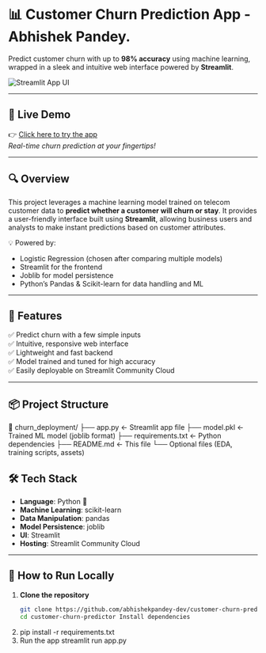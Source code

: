 # 📊 Customer Churn Prediction App - Abhishek Pandey.

Predict customer churn with up to **98% accuracy** using machine learning, wrapped in a sleek and intuitive web interface powered by **Streamlit**.

![Streamlit App UI](https://i.imgur.com/nv6ZRYI.png) <!-- Replace with your actual image if needed -->

---

## 🚀 Live Demo

👉 [Click here to try the app](https://abhishek-pandey-churn-predictor.streamlit.app)  
_Real-time churn prediction at your fingertips!_

---

## 🔍 Overview

This project leverages a machine learning model trained on telecom customer data to **predict whether a customer will churn or stay**. It provides a user-friendly interface built using **Streamlit**, allowing business users and analysts to make instant predictions based on customer attributes.

💡 Powered by:
- Logistic Regression (chosen after comparing multiple models)
- Streamlit for the frontend
- Joblib for model persistence
- Python’s Pandas & Scikit-learn for data handling and ML

---

## 🧠 Features

✅ Predict churn with a few simple inputs  
✅ Intuitive, responsive web interface  
✅ Lightweight and fast backend  
✅ Model trained and tuned for high accuracy  
✅ Easily deployable on Streamlit Community Cloud  

---

## 📦 Project Structure

📁 churn_deployment/
├── app.py ← Streamlit app file
├── model.pkl ← Trained ML model (joblib format)
├── requirements.txt ← Python dependencies
├── README.md ← This file
└── Optional files (EDA, training scripts, assets)


## 🛠️ Tech Stack

- **Language**: Python 🐍  
- **Machine Learning**: scikit-learn  
- **Data Manipulation**: pandas  
- **Model Persistence**: joblib  
- **UI**: Streamlit  
- **Hosting**: Streamlit Community Cloud  

---

## 🧪 How to Run Locally

1. **Clone the repository**
   ```bash
   git clone https://github.com/abhishekpandey-dev/customer-churn-predictor.git
   cd customer-churn-predictor Install dependencies

2. pip install -r requirements.txt
3. Run the app
streamlit run app.py
